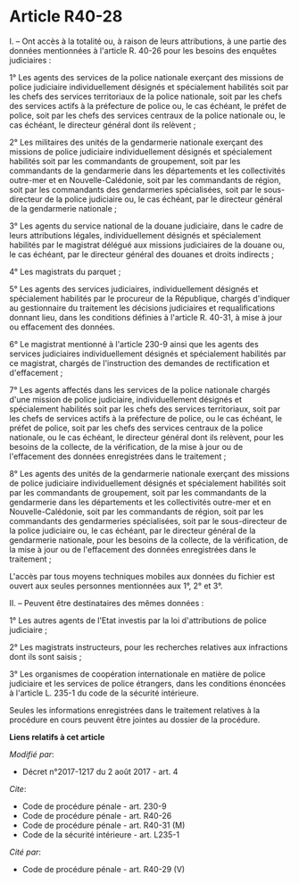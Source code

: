 # Article R40-28

I. – Ont accès à la totalité ou, à raison de leurs attributions, à une partie des données mentionnées à l'article R. 40-26
pour les besoins des enquêtes judiciaires : 

1° Les agents des services de la police nationale exerçant des missions de police judiciaire individuellement désignés et
spécialement habilités soit par les chefs des services territoriaux de la police nationale, soit par les chefs des services
actifs à la préfecture de police ou, le cas échéant, le préfet de police, soit par les chefs des services centraux de la
police nationale ou, le cas échéant, le directeur général dont ils relèvent ; 

2° Les militaires des unités de la gendarmerie nationale exerçant des missions de police judiciaire individuellement désignés
et spécialement habilités soit par les commandants de groupement, soit par les commandants de la gendarmerie dans les
départements et les collectivités outre-mer et en Nouvelle-Calédonie, soit par les commandants de région, soit par les
commandants des gendarmeries spécialisées, soit par le sous-directeur de la police judiciaire ou, le cas échéant, par le
directeur général de la gendarmerie nationale ; 

3° Les agents du service national de la douane judiciaire, dans le cadre de leurs attributions légales, individuellement
désignés et spécialement habilités par le magistrat délégué aux missions judiciaires de la douane ou, le cas échéant, par le
directeur général des douanes et droits indirects ; 

4° Les magistrats du parquet ; 

5° Les agents des services judiciaires, individuellement désignés et spécialement habilités par le procureur de la
République, chargés d'indiquer au gestionnaire du traitement les décisions judiciaires et requalifications donnant lieu, dans
les conditions définies à l'article R. 40-31, à mise à jour ou effacement des données. 

6° Le magistrat mentionné à l'article 230-9 ainsi que les agents des services judiciaires individuellement désignés et
spécialement habilités par ce magistrat, chargés de l'instruction des demandes de rectification et d'effacement ; 

7° Les agents affectés dans les services de la police nationale chargés d'une mission de police judiciaire, individuellement
désignés et spécialement habilités soit par les chefs des services territoriaux, soit par les chefs de services actifs à la
préfecture de police, ou le cas échéant, le préfet de police, soit par les chefs des services centraux de la police
nationale, ou le cas échéant, le directeur général dont ils relèvent, pour les besoins de la collecte, de la vérification, de
la mise à jour ou de l'effacement des données enregistrées dans le traitement ; 

8° Les agents des unités de la gendarmerie nationale exerçant des missions de police judiciaire individuellement désignés et
spécialement habilités soit par les commandants de groupement, soit par les commandants de la gendarmerie dans les
départements et les collectivités outre-mer et en Nouvelle-Calédonie, soit par les commandants de région, soit par les
commandants des gendarmeries spécialisées, soit par le sous-directeur de la police judiciaire ou, le cas échéant, par le
directeur général de la gendarmerie nationale, pour les besoins de la collecte, de la vérification, de la mise à jour ou de
l'effacement des données enregistrées dans le traitement ; 

L'accès par tous moyens techniques mobiles aux données du fichier est ouvert aux seules personnes mentionnées aux 1°, 2° et
3°. 

II. – Peuvent être destinataires des mêmes données : 

1° Les autres agents de l'Etat investis par la loi d'attributions de police judiciaire ; 

2° Les magistrats instructeurs, pour les recherches relatives aux infractions dont ils sont saisis ; 

3° Les organismes de coopération internationale en matière de police judiciaire et les services de police étrangers, dans les
conditions énoncées à l'article L. 235-1 du code de la sécurité intérieure. 

Seules les informations enregistrées dans le traitement relatives à la procédure en cours peuvent être jointes au dossier de
la procédure.

**Liens relatifs à cet article**

_Modifié par_:

  - Décret n°2017-1217 du 2 août 2017 - art. 4

_Cite_:

  - Code de procédure pénale - art. 230-9
  - Code de procédure pénale - art. R40-26
  - Code de procédure pénale - art. R40-31 (M)
  - Code de la sécurité intérieure - art. L235-1

_Cité par_:

  - Code de procédure pénale - art. R40-29 (V)
